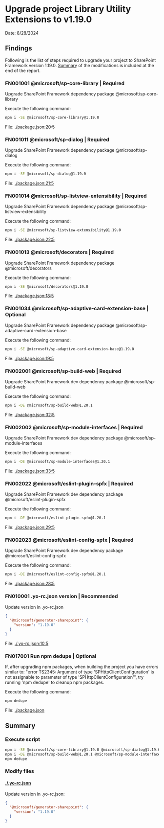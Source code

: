 # Upgrade project Library Utility Extensions to v1.19.0

Date: 8/28/2024

## Findings

Following is the list of steps required to upgrade your project to SharePoint Framework version 1.19.0. [Summary](#Summary) of the modifications is included at the end of the report.

### FN001001 @microsoft/sp-core-library | Required

Upgrade SharePoint Framework dependency package @microsoft/sp-core-library

Execute the following command:

```sh
npm i -SE @microsoft/sp-core-library@1.19.0
```

File: [./package.json:20:5](./package.json)

### FN001011 @microsoft/sp-dialog | Required

Upgrade SharePoint Framework dependency package @microsoft/sp-dialog

Execute the following command:

```sh
npm i -SE @microsoft/sp-dialog@1.19.0
```

File: [./package.json:21:5](./package.json)

### FN001014 @microsoft/sp-listview-extensibility | Required

Upgrade SharePoint Framework dependency package @microsoft/sp-listview-extensibility

Execute the following command:

```sh
npm i -SE @microsoft/sp-listview-extensibility@1.19.0
```

File: [./package.json:22:5](./package.json)

### FN001013 @microsoft/decorators | Required

Upgrade SharePoint Framework dependency package @microsoft/decorators

Execute the following command:

```sh
npm i -SE @microsoft/decorators@1.19.0
```

File: [./package.json:18:5](./package.json)

### FN001034 @microsoft/sp-adaptive-card-extension-base | Optional

Upgrade SharePoint Framework dependency package @microsoft/sp-adaptive-card-extension-base

Execute the following command:

```sh
npm i -SE @microsoft/sp-adaptive-card-extension-base@1.19.0
```

File: [./package.json:19:5](./package.json)

### FN002001 @microsoft/sp-build-web | Required

Upgrade SharePoint Framework dev dependency package @microsoft/sp-build-web

Execute the following command:

```sh
npm i -DE @microsoft/sp-build-web@1.20.1
```

File: [./package.json:32:5](./package.json)

### FN002002 @microsoft/sp-module-interfaces | Required

Upgrade SharePoint Framework dev dependency package @microsoft/sp-module-interfaces

Execute the following command:

```sh
npm i -DE @microsoft/sp-module-interfaces@1.20.1
```

File: [./package.json:33:5](./package.json)

### FN002022 @microsoft/eslint-plugin-spfx | Required

Upgrade SharePoint Framework dev dependency package @microsoft/eslint-plugin-spfx

Execute the following command:

```sh
npm i -DE @microsoft/eslint-plugin-spfx@1.20.1
```

File: [./package.json:29:5](./package.json)

### FN002023 @microsoft/eslint-config-spfx | Required

Upgrade SharePoint Framework dev dependency package @microsoft/eslint-config-spfx

Execute the following command:

```sh
npm i -DE @microsoft/eslint-config-spfx@1.20.1
```

File: [./package.json:28:5](./package.json)

### FN010001 .yo-rc.json version | Recommended

Update version in .yo-rc.json

```json
{
  "@microsoft/generator-sharepoint": {
    "version": "1.19.0"
  }
}
```

File: [./.yo-rc.json:10:5](./.yo-rc.json)

### FN017001 Run npm dedupe | Optional

If, after upgrading npm packages, when building the project you have errors similar to: "error TS2345: Argument of type 'SPHttpClientConfiguration' is not assignable to parameter of type 'SPHttpClientConfiguration'", try running 'npm dedupe' to cleanup npm packages.

Execute the following command:

```sh
npm dedupe
```

File: [./package.json](./package.json)

## Summary

### Execute script

```sh
npm i -SE @microsoft/sp-core-library@1.19.0 @microsoft/sp-dialog@1.19.0 @microsoft/sp-listview-extensibility@1.19.0 @microsoft/decorators@1.19.0 @microsoft/sp-adaptive-card-extension-base@1.19.0
npm i -DE @microsoft/sp-build-web@1.20.1 @microsoft/sp-module-interfaces@1.20.1 @microsoft/eslint-plugin-spfx@1.20.1 @microsoft/eslint-config-spfx@1.20.1
npm dedupe
```

### Modify files

#### [./.yo-rc.json](./.yo-rc.json)

Update version in .yo-rc.json:

```json
{
  "@microsoft/generator-sharepoint": {
    "version": "1.19.0"
  }
}
```